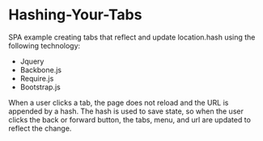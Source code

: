 Hashing-Your-Tabs
=================

SPA example creating tabs that reflect and update location.hash using the following technology:
- Jquery
- Backbone.js
- Require.js
- Bootstrap.js

When a user clicks a tab, the page does not reload and the URL is appended by a hash. The hash is used to save state, so when the user clicks the back or forward button, the tabs, menu, and url are updated to reflect the change.
